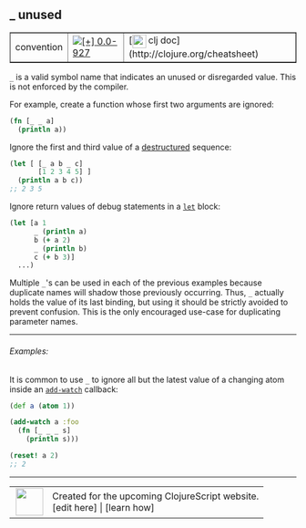 ## _ unused



 <table border="1">
<tr>
<td>convention</td>
<td><a href="https://github.com/cljsinfo/cljs-api-docs/tree/0.0-927"><img valign="middle" alt="[+] 0.0-927" title="Added in 0.0-927" src="https://img.shields.io/badge/+-0.0--927-lightgrey.svg"></a> </td>
<td>
[<img height="24px" valign="middle" src="http://i.imgur.com/1GjPKvB.png"> clj doc](http://clojure.org/cheatsheet)
</td>
</tr>
</table>



`_` is a valid symbol name that indicates an unused or disregarded value.
This is not enforced by the compiler.

For example, create a function whose first two arguments are ignored:

```clj
(fn [_ _ a]
  (println a))
```

Ignore the first and third value of a [destructured](syntax_destructure-vector.md) sequence:

```clj
(let [ [_ a b _ c]
       [1 2 3 4 5] ]
  (println a b c))
;; 2 3 5
```

Ignore return values of debug statements in a [`let`](cljs.core_let.md) block:

```clj
(let [a 1
      _ (println a)
      b (+ a 2)
      _ (println b)
      c (+ b 3)]
  ...)
```

Multiple `_`'s can be used in each of the previous examples because duplicate
names will shadow those previously occurring.  Thus, `_` actually holds the
value of its last binding, but using it should be strictly avoided to prevent
confusion.  This is the only encouraged use-case for duplicating parameter
names.

---

###### Examples:

It is common to use `_` to ignore all but the latest value of a changing atom
inside an [`add-watch`](cljs.core_add-watch.md) callback:

```clj
(def a (atom 1))

(add-watch a :foo
  (fn [_ _ _ s]
    (println s)))

(reset! a 2)
;; 2
```

---









 <table>
<tr><td>
<img valign="middle" align="right" width="48px" src="http://i.imgur.com/Hi20huC.png">
</td><td>
Created for the upcoming ClojureScript website.<br>
[edit here] | [learn how]
</td></tr></table>

[edit here]:https://github.com/cljsinfo/cljs-api-docs/blob/master/cljsdoc/syntax_unused.cljsdoc
[learn how]:https://github.com/cljsinfo/cljs-api-docs/wiki/cljsdoc-files

<!--

This information was too distracting to show to readers, but I'll leave it
commented here since it is helpful to:

- pretty-print the data used to generate this document
- and show how to retrieve that data



The API data for this symbol:

```clj
{:description "`_` is a valid symbol name that indicates an unused or disregarded value.\nThis is not enforced by the compiler.\n\nFor example, create a function whose first two arguments are ignored:\n\n```clj\n(fn [_ _ a]\n  (println a))\n```\n\nIgnore the first and third value of a [destructured](syntax/destructure-vector) sequence:\n\n```clj\n(let [ [_ a b _ c]\n       [1 2 3 4 5] ]\n  (println a b c))\n;; 2 3 5\n```\n\nIgnore return values of debug statements in a [cljs.core/let] block:\n\n```clj\n(let [a 1\n      _ (println a)\n      b (+ a 2)\n      _ (println b)\n      c (+ b 3)]\n  ...)\n```\n\nMultiple `_`'s can be used in each of the previous examples because duplicate\nnames will shadow those previously occurring.  Thus, `_` actually holds the\nvalue of its last binding, but using it should be strictly avoided to prevent\nconfusion.  This is the only encouraged use-case for duplicating parameter\nnames.",
 :ns "syntax",
 :name "unused",
 :history [["+" "0.0-927"]],
 :type "convention",
 :full-name-encode "syntax_unused",
 :examples [{:id "705f5e",
             :content "It is common to use `_` to ignore all but the latest value of a changing atom\ninside an [cljs.core/add-watch] callback:\n\n```clj\n(def a (atom 1))\n\n(add-watch a :foo\n  (fn [_ _ _ s]\n    (println s)))\n\n(reset! a 2)\n;; 2\n```"}],
 :full-name "syntax/unused",
 :display "_ unused",
 :clj-doc "http://clojure.org/cheatsheet"}

```

Retrieve the API data for this symbol:

```clj
;; from Clojure REPL
(require '[clojure.edn :as edn])
(-> (slurp "https://raw.githubusercontent.com/cljsinfo/cljs-api-docs/catalog/cljs-api.edn")
    (edn/read-string)
    (get-in [:symbols "syntax/unused"]))
```

-->
